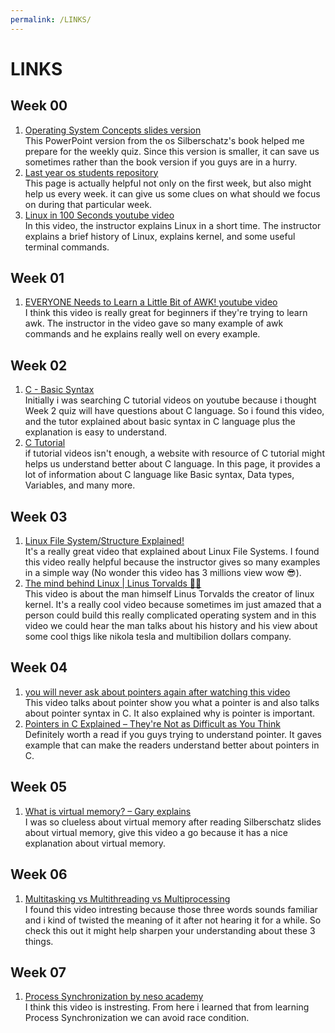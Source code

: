 ```yaml
---
permalink: /LINKS/
---
```


# LINKS
## Week 00
1. [Operating System Concepts slides version](https://www.os-book.com/OS10/slide-dir/index.html)<br>
This PowerPoint version from the os Silberschatz's book helped me prepare for the weekly quiz. Since this version is smaller, it can save us sometimes rather than the book version if you guys are in a hurry.
2. [Last year os students repository](https://osp4diss.vlsm.org/osp-127.html)<br>
This page is actually helpful not only on the first week, but also might help us every week. it can give us some clues on what should we focus on during that particular week.
3. [Linux in 100 Seconds youtube video](https://www.youtube.com/watch?v=rrB13utjYV4)<br>
In this video, the instructor explains Linux in a short time. The instructor explains a brief history of Linux, explains kernel, and some useful terminal commands.

## Week 01
1. [EVERYONE Needs to Learn a Little Bit of AWK! youtube video](https://www.youtube.com/watch?v=jJ02kEETw70)<br>
I think this video is really great for beginners if they're trying to learn awk. The instructor in the video gave so many example of awk commands and he explains really well on every example.

## Week 02
1. [C - Basic Syntax](https://www.youtube.com/watch?v=3cMs1SXAhgM&t=196s)<br>
Initially i was searching C tutorial videos on youtube because i thought Week 2 quiz will have questions about C language. So i found this video, and the tutor explained about basic syntax in C language plus the explanation is easy to understand.
2. [C Tutorial](https://www.tutorialspoint.com/cprogramming/index.htm)<br>
if tutorial videos isn't enough, a website with resource of C tutorial might helps us understand better about C language. In this page, it provides a lot of information about C language like Basic syntax, Data types, Variables, and many more.

## Week 03
1. [Linux File System/Structure Explained!](https://www.youtube.com/watch?v=HbgzrKJvDRw)<br>
It's a really great video that explained about Linux File Systems. I found this video really helpful because the instructor gives so many examples in a simple way (No wonder this video has 3 millions view wow :sunglasses:).
2. [The mind behind Linux | Linus Torvalds :technologist:](https://www.youtube.com/watch?v=o8NPllzkFhE)<br>
This video is about the man himself Linus Torvalds the creator of linux kernel. It's a really cool video because sometimes im just amazed that a person could build this really complicated operating system and in this video we could hear the man talks about his history and his view about some cool thigs like nikola tesla and multibilion dollars company.

## Week 04
1. [you will never ask about pointers again after watching this video](https://www.youtube.com/watch?v=2ybLD6_2gKM)<br>
This video talks about pointer show you what a pointer is and also talks about pointer syntax in C. It also explained why is pointer is important.
2. [Pointers in C Explained – They're Not as Difficult as You Think](https://www.freecodecamp.org/news/pointers-in-c-are-not-as-difficult-as-you-think/)<br>
Definitely worth a read if you guys trying to understand pointer. It gaves example that can make the readers understand better about pointers in C.

## Week 05
1. [What is virtual memory? – Gary explains](https://www.youtube.com/watch?v=2quKyPnUShQ)<br>
I was so clueless about virtual memory after reading Silberschatz slides about virtual memory, give this video a go because it has a nice explanation about virtual memory.

## Week 06
1. [Multitasking vs Multithreading vs Multiprocessing](https://www.youtube.com/watch?v=Tn0u-IIBmtc)<br>
I found this video intresting because those three words sounds familiar and i kind of twisted the meaning of it after not hearing it for a while. So check this out it might help sharpen your understanding about these 3 things.
## Week 07
1. [Process Synchronization by neso academy](https://www.youtube.com/watch?v=ph2awKa8r5Y)<br>
I think this video is instresting. From here i learned that from learning Process Synchronization we can avoid race condition.
